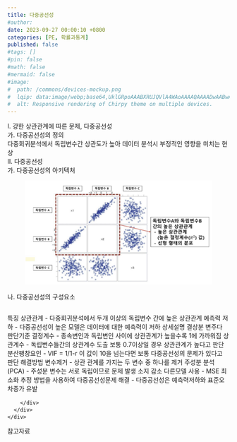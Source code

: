 ```yaml
---
title: 다중공선성
#author: 
date: 2023-09-27 00:00:10 +0800
categories: [PE, 확률과통계]
published: false
#tags: []
#pin: false
#math: false
#mermaid: false
#image:
#  path: /commons/devices-mockup.png
#  lqip: data:image/webp;base64,UklGRpoAAABXRUJQVlA4WAoAAAAQAAAADwAABwAAQUxQSDIAAAARL0AmbZurmr57yyIiqE8oiG0bejIYEQTgqiDA9vqnsUSI6H+oAERp2HZ65qP/VIAWAFZQOCBCAAAA8AEAnQEqEAAIAAVAfCWkAALp8sF8rgRgAP7o9FDvMCkMde9PK7euH5M1m6VWoDXf2FkP3BqV0ZYbO6NA/VFIAAAA
#  alt: Responsive rendering of Chirpy theme on multiple devices.
---
```


<div class="post-wrap">
  <div class="para">
    <div class="para-title">
      I. 강한 상관관계에 따른 문제, 다중공선성
    </div>
    <div class="para-cntnt">
      <div class="para">
        <div class="para-title">
          가. 다중공선성의 정의
        </div>
        <div class="para-cntnt">
            다중회귀분석에서 독립변수간 상관도가 높아 데이터 분석시 부정적인 영향을 미치는 현상
        </div>
      </div>
    </div>
  </div>
  
  <div class="para">
    <div class="para-title">
      II. 다중공선성
    </div>
    <div class="para-cntnt">
      <div class="para">
        <div class="para-title">
          가. 다중공선성의 아키텍처
        </div>
        <div class="para-cntnt">
          <figure class="post-figure">
            <img src="/assets/img/posts/다중공선성.png" alt="다중공선성">
<!--            <figcaption>Source: Unveiling the Metaverse: Exploring Emerging Trends, Multifaceted Perspectives, and Future Challenges</figcaption>-->
          </figure>
        </div>
      </div>
      <div class="para">
        <div class="para-title">
          나. 다중공선성의 구성요소
        </div>
        <div class="para-cntnt">
          <table class="post-table">
          </table>
          특징
  상관관계 - 다중회귀분석에서 두개 이상의 독립변수 간에 높은 상관관계
  예측력 저하 - 다중공선성이 높은 모델은 데이터에 대한 예측력이 저하
상세설명 결상분 변주다
  판단기준
    결정계수 - 종속변인과 독립변인 사이에 상관관계가 높을수록 1에 가까워짐
    상관계수 - 독립변수들간의 상관계수 도출 보통 0.7이상일 경우 상관관계가 높다고 판단
    분산팽창요인 - VIF = 1/1-r 이 값이 10을 넘는다면 보통 다중공선성의 문제가 있다고 판단
  해결방법
    변수제거 - 상관 관계를 가지는 두 변수 중 하나를 제거
    주성분 분석(PCA) - 주성분 변수는 서로 독립이므로 문제 발생 소지 감소
    다른모델 사용 - MSE 최소화 추정 방법을 사용하여 다중공선성문제 해결
- 다중공선성은 예측력저하와 표준오차증가 유발

        </div>
      </div>
    </div>
  </div>

  <div class="refr-wrap">
    <div class="refr-title">
        참고자료
    </div>
    <ol class="refr-list">
    <!--    <li>(나현식, 최대선) <a target="_blank" href="https://scienceon.kisti.re.kr/commons/util/originalView.do?cn=JAKO202225948430499&oCn=JAKO202225948430499&dbt=JAKO&journal=NJOU00291864">메타버스 보안 위협 요소 및 대응 방안 검토</a></li>-->
    <!--    <li>(M. Uddin, S. Manickam, H. Ullah, M. Obaidat and A. Dandoush) <a target="_blank" href="https://ieeexplore.ieee.org/abstract/document/10138386">Unveiling the Metaverse: Exploring Emerging Trends, Multifaceted Perspectives, and Future Challenges</a></li>-->
    </ol>
  </div>
</div>
